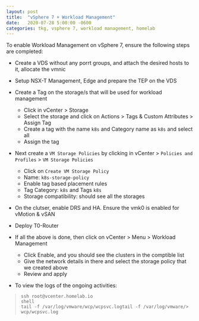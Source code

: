 ```yaml
---
layout: post
title:  "vSphere 7 + Workload Management"
date:   2020-07-28 5:00:00 -0600
categories: tkg, vsphere 7, workload management, homelab
---
```


To enable Workload Management on vSphere 7, ensure the following steps are completed:

* Create a VDS without any porrt groups, and attach the desired hosts to it, allocate the vmnic
* Setup NSX-T Management, Edge and prepare the TEP on the VDS
* Create a Tag on the storage/s that will be used for workload management
  - Click in vCenter > Storage
  - Select the storage and click on Actions > Tags & Custom Attributes > Assign Tag
  - Create a tag with the name `k8s` and Category name as `k8s` and select all
  - Assign the tag
* Next create a `VM Storage Policies` by clicking in vCenter > `Policies and Profiles` > `VM Storage Policies`
  - Click on `Create VM Storage Policy`
  - Name: `k8s-storage-policy`
  - Enable tag based placement rules
  - Tag Category: `k8s` and Tags `k8s`
  - Storage compatibility: should see all the storages
* On the clutser, enable DRS and HA. Ensure the vmk0 is enabled for vMotion & vSAN
* Deploy T0-Router

* If all the above is done, then click on vCenter > Menu > Workload Management
  - Click Enable, and you should see the clusters in the comptible list
  - Give the network details in there and select the storage policy that we created above
  - Review and apply

* To view the logs of the ongoing activities:

> ``` 
> ssh root@vcenter.homelab.io
> shell
> tail -f /var/log/vmware/wcp/wcpsvc.logtail -f /var/log/vmware/> wcp/wcpsvc.log
> ```